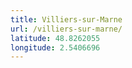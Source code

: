 ```yaml
---
title: Villiers-sur-Marne
url: /villiers-sur-marne/
latitude: 48.8262055
longitude: 2.5406696
---
```

